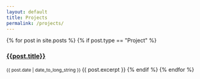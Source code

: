 ```yaml
---
layout: default
title: Projects
permalink: /projects/
---
```


<div class="posting">
{% for post in site.posts %}
    {% if post.type == "Project" %}
        <h3><a href="{{ post.url }}">{{post.title}}</a></h3>
        <small> {{ post.date | date_to_long_string }} </small>
        {{ post.excerpt }}
    {% endif %}
{% endfor %}
</div>
